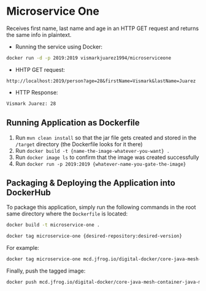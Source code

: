 # Microservice One

Receives first name, last name and age in an HTTP GET request and returns the same info in plaintext.

- Running the service using Docker:

```bash
docker run -d -p 2019:2019 vismarkjuarez1994/microserviceone
```

- HHTP GET request:
```
http://localhost:2019/person?age=28&firstName=Vismark&lastName=Juarez
```

- HTTP Response:
```bash
Vismark Juarez: 28
```

## Running Application as Dockerfile

1. Run `mvn clean install` so that the jar file gets created and stored in the `/target` directory (the Dockerfile looks for it there)
2. Run `docker build -t {name-the-image-whatever-you-want} .`
3. Run `docker image ls` to confirm that the image was created successfully
4. Run `docker run -p 2019:2019 {whatever-name-you-gate-the-image}`

## Packaging & Deploying the Application into DockerHub

To package this application, simply run the following commands in the root same directory where the `Dockerfile` is located:

```bash
docker build -t microservice-one .
```

```bash
docker tag microservice-one {desired-repository:desired-version}
```

For example: 
```bash
docker tag microservice-one mcd.jfrog.io/digital-docker/core-java-mesh-container-java-mesh-kramsiv:ms
```

Finally, push the tagged image:
```bash
docker push mcd.jfrog.io/digital-docker/core-java-mesh-container-java-mesh-kramsiv:ms
```
